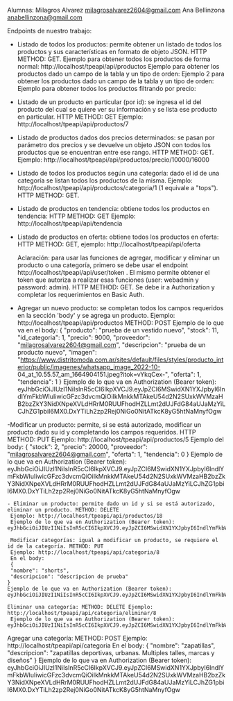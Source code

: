 Alumnas: 
Milagros Alvarez milagrosalvarez2604@gmail.com
Ana Bellinzona anabellinzona@gmail.com

Endpoints de nuestro trabajo:
 - Listado de todos los productos: permite obtener un listado de todos los productos y sus características en formato de objeto 
    JSON. HTTP METHOD: GET.
     Ejemplo para obtener todos los productos de forma normal: http://localhost/tpeapi/api/productos
     Ejemplo para obtener los productos dado un campo de la tabla y un tipo de orden:
     Ejemplo 2 para obtener los productos dado un campo de la tabla y un tipo de orden:
     Ejemplo para obtener todos los productos filtrando por precio: 
 - Listado de un producto en particular (por id): se ingresa el id del producto del cual se quiere ver su información y se lista 
   ese producto en particular. HTTP METHOD: GET
    Ejemplo: http://localhost/tpeapi/api/productos/7
 - Listado de productos dados dos precios determinados: se pasan por parámetro dos precios y se devuelve un objeto JSON con todos 
    los productos que se encuentran entre ese rango. HTTP METHOD: GET.
     Ejemplo: http://localhost/tpeapi/api/productos/precio/10000/16000
  - Listado de todos los productos según una categoría: dado el id de una categoría se listan todos los productos de la misma.
     Ejemplo: http://localhost/tpeapi/api/productos/categoria/1 (1 equivale a "tops"). HTTP METHOD: GET.
  - Listado de productos en tendencia: obtiene todos los productos en tendencia: HTTP METHOD: GET Ejemplo: http://localhost/tpeapi/api/tendencia
  - Listado de productos en oferta: obtiene todos los productos en oferta: HTTP METHOD: GET, ejemplo: http://localhost/tpeapi/api/oferta
    

     Aclaración: para usar las funciones de agregar, modificar y eliminar un producto o una categoría, primero se debe usar el endpoint http://localhost/tpeapi/api/user/token . El mismo permite obtener el token que autoriza a realizar esas funciones (user: webadmin y password: admin). HTTP METHOD: GET. Se debe ir a Authorization y completar los requerimientos en Basic Auth.
  - Agregar un nuevo producto: se completan todos los campos requeridos en la sección 'body' y se agrega un producto.
     Ejemplo: http://localhost/tpeapi/api/productos   METHOD: POST
     Ejemplo de lo que va en el body:
       {
         "producto": "prueba de un vestido nuevo",
          "stock": 11,
          "id_categoria": 1,
          "precio": 9000,
          "proveedor": "milagrosalvarez2604@gmail.com",
          "descripcion": "prueba de un producto nuevo",
          "imagen": "https://www.distritomoda.com.ar/sites/default/files/styles/producto_interior/public/imagenes/whatsapp_image_2022-10-    04_at_10.55.57_am_1664904151.jpeg?itok=vYkqCex-",
          "oferta": 1,     
          "tendencia": 1
        }
    Ejemplo de lo que va en Authorization (Bearer token): eyJhbGciOiJIUzI1NiIsInR5cCI6IkpXVCJ9.eyJpZCI6MSwidXN1YXJpbyI6IndlYmFkbWluIiwicGFzc3dvcmQiOiIkMnkkMTAkeU54d2N2SUxkWVMzaHB2bzZkY3NidXNpeXVLdHRrM0RUUFhodHZLLmt2dUJFdG84aUJaMzYiLCJhZG1pbiI6MX0.DxYTiLh2zp2Rej0NiGo0NitATkcK8yG5htNaMnyfOgw

   -Modificar un producto: permite, si se está autorizado, modificar un producto dado su id y completando los campos requeridos. HTTP METHOD: PUT
   Ejemplo: http://localhost/tpeapi/api/productos/5
   Ejemplo del body: 
      {
            "stock": 2,
            "precio": 20000,
            "proveedor": "milagrosalvarez2604@gmail.com",
            "oferta": 1,
            "tendencia": 0
       }
     Ejemplo de lo que va en Authorization (Bearer token): eyJhbGciOiJIUzI1NiIsInR5cCI6IkpXVCJ9.eyJpZCI6MSwidXN1YXJpbyI6IndlYmFkbWluIiwicGFzc3dvcmQiOiIkMnkkMTAkeU54d2N2SUxkWVMzaHB2bzZkY3NidXNpeXVLdHRrM0RUUFhodHZLLmt2dUJFdG84aUJaMzYiLCJhZG1pbiI6MX0.DxYTiLh2zp2Rej0NiGo0NitATkcK8yG5htNaMnyfOgw

    - Eliminar un producto: permite dado un id y si se está autorizado, eliminar un producto. METHOD: DELETE
     Ejemplo: http://localhost/tpeapi/api/productos/18
     Ejemplo de lo que va en Authorization (Bearer token): eyJhbGciOiJIUzI1NiIsInR5cCI6IkpXVCJ9.eyJpZCI6MSwidXN1YXJpbyI6IndlYmFkbWluIiwicGFzc3dvcmQiOiIkMnkkMTAkeU54d2N2SUxkWVMzaHB2bzZkY3NidXNpeXVLdHRrM0RUUFhodHZLLmt2dUJFdG84aUJaMzYiLCJhZG1pbiI6MX0.DxYTiLh2zp2Rej0NiGo0NitATkcK8yG5htNaMnyfOgw

     Modificar categorías: igual a modificar un producto, se requiere el id de la categoría. METHOD: PUT
     Ejemplo: http://localhost/tpeapi/api/categoria/8
     En el body: 
     {
     "nombre": "shorts",
     "descripcion": "descripcion de prueba"
    }
    Ejemplo de lo que va en Authorization (Bearer token): eyJhbGciOiJIUzI1NiIsInR5cCI6IkpXVCJ9.eyJpZCI6MSwidXN1YXJpbyI6IndlYmFkbWluIiwicGFzc3dvcmQiOiIkMnkkMTAkeU54d2N2SUxkWVMzaHB2bzZkY3NidXNpeXVLdHRrM0RUUFhodHZLLmt2dUJFdG84aUJaMzYiLCJhZG1pbiI6MX0.DxYTiLh2zp2Rej0NiGo0NitATkcK8yG5htNaMnyfOgw

    Eliminar una categoría: METHOD: DELETE Ejemplo: http://localhost/tpeapi/api/categoria/eliminar/8
     Ejemplo de lo que va en Authorization (Bearer token): eyJhbGciOiJIUzI1NiIsInR5cCI6IkpXVCJ9.eyJpZCI6MSwidXN1YXJpbyI6IndlYmFkbWluIiwicGFzc3dvcmQiOiIkMnkkMTAkeU54d2N2SUxkWVMzaHB2bzZkY3NidXNpeXVLdHRrM0RUUFhodHZLLmt2dUJFdG84aUJaMzYiLCJhZG1pbiI6MX0.DxYTiLh2zp2Rej0NiGo0NitATkcK8yG5htNaMnyfOgw

Agregar una categoría: METHOD: POST Ejemplo: http://localhost/tpeapi/api/categoria
En el body:
{
    "nombre": "zapatillas",
    "descripcion": "zapatillas deportivas, urbanas. Multiples talles, marcas y diseños"
}
Ejemplo de lo que va en Authorization (Bearer token): eyJhbGciOiJIUzI1NiIsInR5cCI6IkpXVCJ9.eyJpZCI6MSwidXN1YXJpbyI6IndlYmFkbWluIiwicGFzc3dvcmQiOiIkMnkkMTAkeU54d2N2SUxkWVMzaHB2bzZkY3NidXNpeXVLdHRrM0RUUFhodHZLLmt2dUJFdG84aUJaMzYiLCJhZG1pbiI6MX0.DxYTiLh2zp2Rej0NiGo0NitATkcK8yG5htNaMnyfOgw
    

